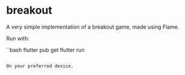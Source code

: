 # breakout

A very simple implementation of a breakout game, made using Flame.

Run with:

``bash
flutter pub get
flutter run
```

On your preferred device.
